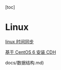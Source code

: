 

[toc]

# Linux

[linux 时间同步](linux/ntp的设置.md)

[基于 CentOS 6 安装 CDH](linux/Centos6_CDH.md)

docs/数据结构.md)



